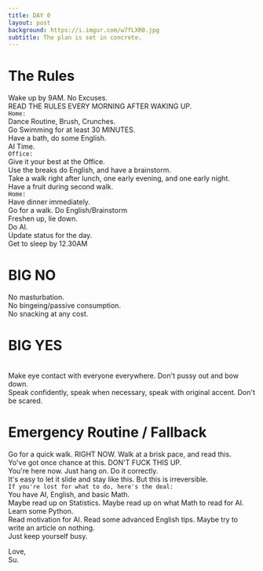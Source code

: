 ```yaml
---
title: DAY 0
layout: post
background: https://i.imgur.com/w7fLXR0.jpg
subtitle: The plan is set in concrete.
---
```


# The Rules
Wake up by 9AM. No Excuses.
<br/>READ THE RULES EVERY MORNING AFTER WAKING UP.
<br/>`Home:`
<br/>Dance Routine, Brush, Crunches.
<br/>Go Swimming for at least 30 MINUTES.
<br/>Have a bath, do some English.
<br/>AI Time.
<br/>`Office:`
<br/>Give it your best at the Office.
<br/>Use the breaks do English, and have a brainstorm.
<br/>Take a walk right after lunch, one early evening, and one early night.
<br/>Have a fruit during second walk.
<br/>`Home:`
<br/>Have dinner immediately.
<br/>Go for a walk. Do English/Brainstorm
<br/>Freshen up, lie down.
<br/>Do AI.
<br/> Update status for the day.
<br/>Get to sleep by 12.30AM

# BIG NO
No masturbation.
<br/>No bingeing/passive consumption.
<br/>No snacking at any cost.

# BIG YES
<br/>Make eye contact with everyone everywhere. Don't pussy out and bow down.
<br/>Speak confidently, speak when necessary, speak with original accent. Don't be scared.

# Emergency Routine / Fallback
Go for a quick walk. RIGHT NOW. Walk at a brisk pace, and read this.
<br/>Yo've got once chance at this. DON'T FUCK THIS UP.
<br/>You're here now. Just hang on. Do it correctly.
<br/> It's easy to let it slide and stay like this. But this is irreversible.
<br/>`If you're lost for what to do, here's the deal:`
<br/>You have AI, English, and basic Math.
<br/>Maybe read up on Statistics. Maybe read up on what Math to read for AI. Learn some Python. <br/>Read motivation for AI. Read some advanced English tips. Maybe try to write an article on nothing.
<br/>Just keep yourself busy.

Love,
<br/>Su.